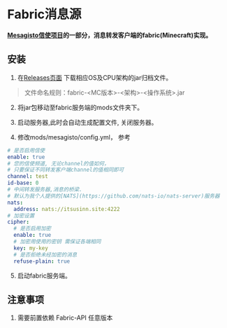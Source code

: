 # Fabric消息源
**[Mesagisto信使项目](https://github.com/MeowCat-Studio/mesagisto)的一部分，消息转发客户端的fabric(Minecraft)实现。**

## 安装

1. 在[Releases页面](https://github.com/MeowCat-Studio/fabric-message-source/releases)
  下载相应OS及CPU架构的jar归档文件。
  > 文件命名规则：fabric-<MC版本>-<架构>-<操作系统>.jar

2. 将jar包移动至fabric服务端的mods文件夹下。

3. 启动服务器,此时会自动生成配置文件, 关闭服务器。

4. 修改mods/mesagisto/config.yml，
  参考
  ```yaml
  # 是否启用信使
  enable: true
  # 您的信使频道, 无论channel的值如何，
  # 只要保证不同转发客户端channel的值相同即可
  channel: test
  id-base: 0
  # 中间转发服务器,消息的桥梁.
  # 默认为我个人提供的[NATS](https://github.com/nats-io/nats-server)服务器
  nats:
    address: nats://itsusinn.site:4222
  # 加密设置
  cipher:
    # 是否启用加密
    enable: true
    # 加密用使用的密钥 需保证各端相同
    key: my-key
    # 是否拒绝未经加密的消息
    refuse-plain: true
  ```

5. 启动fabric服务端。

## 注意事项
1. 需要前置依赖 Fabric-API 任意版本
